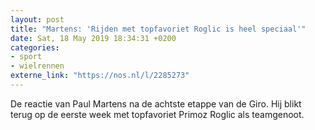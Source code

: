 ```yaml
---
layout: post
title: "Martens: 'Rijden met topfavoriet Roglic is heel speciaal'"
date: Sat, 18 May 2019 18:34:31 +0200
categories: 
- sport 
- wielrennen 
externe_link: "https://nos.nl/l/2285273"
---
```


De reactie van Paul Martens na de achtste etappe van de Giro. Hij blikt terug op de eerste week met topfavoriet Primoz Roglic als teamgenoot.
